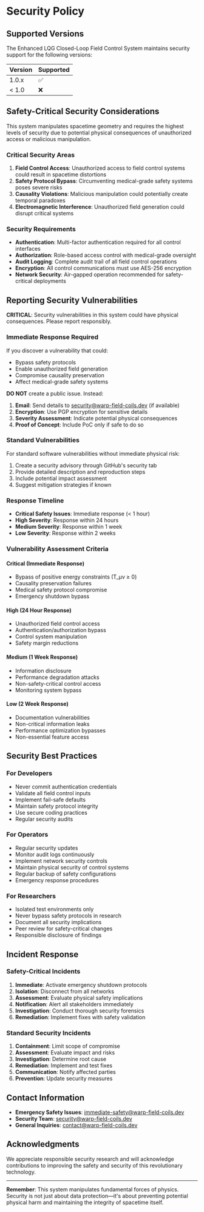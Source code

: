# Security Policy

## Supported Versions

The Enhanced LQG Closed-Loop Field Control System maintains security support for the following versions:

| Version | Supported          |
| ------- | ------------------ |
| 1.0.x   | :white_check_mark: |
| < 1.0   | :x:                |

## Safety-Critical Security Considerations

This system manipulates spacetime geometry and requires the highest levels of security due to potential physical consequences of unauthorized access or malicious manipulation.

### Critical Security Areas

1. **Field Control Access**: Unauthorized access to field control systems could result in spacetime distortions
2. **Safety Protocol Bypass**: Circumventing medical-grade safety systems poses severe risks
3. **Causality Violations**: Malicious manipulation could potentially create temporal paradoxes
4. **Electromagnetic Interference**: Unauthorized field generation could disrupt critical systems

### Security Requirements

- **Authentication**: Multi-factor authentication required for all control interfaces
- **Authorization**: Role-based access control with medical-grade oversight
- **Audit Logging**: Complete audit trail of all field control operations
- **Encryption**: All control communications must use AES-256 encryption
- **Network Security**: Air-gapped operation recommended for safety-critical deployments

## Reporting Security Vulnerabilities

**CRITICAL**: Security vulnerabilities in this system could have physical consequences. Please report responsibly.

### Immediate Response Required

If you discover a vulnerability that could:
- Bypass safety protocols
- Enable unauthorized field generation
- Compromise causality preservation
- Affect medical-grade safety systems

**DO NOT** create a public issue. Instead:

1. **Email**: Send details to security@warp-field-coils.dev (if available)
2. **Encryption**: Use PGP encryption for sensitive details
3. **Severity Assessment**: Indicate potential physical consequences
4. **Proof of Concept**: Include PoC only if safe to do so

### Standard Vulnerabilities

For standard software vulnerabilities without immediate physical risk:

1. Create a security advisory through GitHub's security tab
2. Provide detailed description and reproduction steps
3. Include potential impact assessment
4. Suggest mitigation strategies if known

### Response Timeline

- **Critical Safety Issues**: Immediate response (< 1 hour)
- **High Severity**: Response within 24 hours
- **Medium Severity**: Response within 1 week
- **Low Severity**: Response within 2 weeks

### Vulnerability Assessment Criteria

#### Critical (Immediate Response)
- Bypass of positive energy constraints (T_μν ≥ 0)
- Causality preservation failures
- Medical safety protocol compromise
- Emergency shutdown bypass

#### High (24 Hour Response)
- Unauthorized field control access
- Authentication/authorization bypass
- Control system manipulation
- Safety margin reductions

#### Medium (1 Week Response)
- Information disclosure
- Performance degradation attacks
- Non-safety-critical control access
- Monitoring system bypass

#### Low (2 Week Response)
- Documentation vulnerabilities
- Non-critical information leaks
- Performance optimization bypasses
- Non-essential feature access

## Security Best Practices

### For Developers
- Never commit authentication credentials
- Validate all field control inputs
- Implement fail-safe defaults
- Maintain safety protocol integrity
- Use secure coding practices
- Regular security audits

### For Operators
- Regular security updates
- Monitor audit logs continuously
- Implement network security controls
- Maintain physical security of control systems
- Regular backup of safety configurations
- Emergency response procedures

### For Researchers
- Isolated test environments only
- Never bypass safety protocols in research
- Document all security implications
- Peer review for safety-critical changes
- Responsible disclosure of findings

## Incident Response

### Safety-Critical Incidents
1. **Immediate**: Activate emergency shutdown protocols
2. **Isolation**: Disconnect from all networks
3. **Assessment**: Evaluate physical safety implications
4. **Notification**: Alert all stakeholders immediately
5. **Investigation**: Conduct thorough security forensics
6. **Remediation**: Implement fixes with safety validation

### Standard Security Incidents
1. **Containment**: Limit scope of compromise
2. **Assessment**: Evaluate impact and risks
3. **Investigation**: Determine root cause
4. **Remediation**: Implement and test fixes
5. **Communication**: Notify affected parties
6. **Prevention**: Update security measures

## Contact Information

- **Emergency Safety Issues**: immediate-safety@warp-field-coils.dev
- **Security Team**: security@warp-field-coils.dev
- **General Inquiries**: contact@warp-field-coils.dev

## Acknowledgments

We appreciate responsible security research and will acknowledge contributions to improving the safety and security of this revolutionary technology.

---

**Remember**: This system manipulates fundamental forces of physics. Security is not just about data protection—it's about preventing potential physical harm and maintaining the integrity of spacetime itself.
